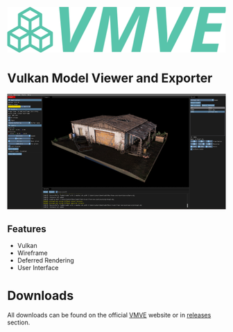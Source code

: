 ![logo](.git_assets/logo.svg)

# Vulkan Model Viewer and Exporter

![overview](.git_assets/1.png)

## Features
* Vulkan
* Wireframe
* Deferred Rendering
* User Interface

# Downloads
All downloads can be found on the official [VMVE](https://zoulhadj.github.io/vmve_website/) website or in [releases](https://github.com/ZOulhadj/vmve/releases) section.
